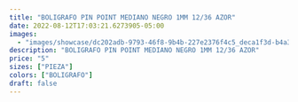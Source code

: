 ```yaml
---
title: "BOLIGRAFO PIN POINT MEDIANO NEGRO 1MM 12/36 AZOR"
date: 2022-08-12T17:03:21.6273905-05:00
images:
  - "images/showcase/dc202adb-9793-46f8-9b4b-227e2376f4c5_deca1f3d-b4a3-4ae6-b3f5-8b2acf69b66f.webp"
description: "BOLIGRAFO PIN POINT MEDIANO NEGRO 1MM 12/36 AZOR"
price: "5"
sizes: ["PIEZA"]
colors: ["BOLIGRAFO"]
draft: false
---
```

